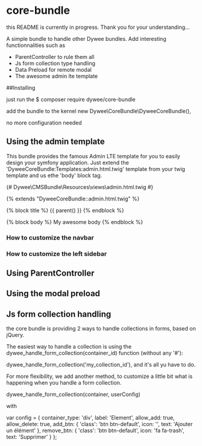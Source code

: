 # core-bundle

this README is currently in progress. Thank you for your understanding...

A simple bundle to handle other Dywee bundles. Add interesting functionnalities such as 
- ParentController to rule them all
- Js form collection type handling
- Data Preload for remote modal 
- The awesome admin lte template

##Installing

just run the $ composer require dywee/core-bundle

add the bundle to the kernel
new Dywee\CoreBundle\DyweeCoreBundle(),

no more configuration needed

## Using the admin template

This bundle provides the famous Admin LTE template for you to easily design your symfony application.
Just extend the 'DyweeCoreBundle:Templates:admin.html.twig' template from your twig template and us ethe 'body' block tag.

{# Dywee\CMSBundle\Resources\views\admin.html.twig #}

{% extends "DyweeCoreBundle::admin.html.twig" %}

{% block title %}
    {{ parent() }}
{% endblock %}

{% block body %}
    My awesome body
{% endblock %}



### How to customize the navbar

### How to customize the left sidebar

## Using ParentController

## Using the modal preload

## Js form collection handling

the core bundle is providing 2 ways to handle collections in forms, based on jQuery.

The easiest way to handle a collection is using the dywee_handle_form_collection(container_id) function (without any '#'):

dywee_handle_form_collection('my_collection_id'), and it's all yu have to do.

For more flexibility, we add another method, to customize a little bit what is happening when you handle a form collection.

dywee_handle_form_collection(container, userConfig) 

with

var config = {
    container_type: 'div',
    label: 'Element',
    allow_add: true,
    allow_delete: true,
    add_btn: {
        'class': 'btn btn-default',
        icon: '',
        text: 'Ajouter un élément'
    },
    remove_btn: {
        'class': 'btn btn-default',
        icon: 'fa fa-trash',
        text: 'Supprimer'
    }
};
